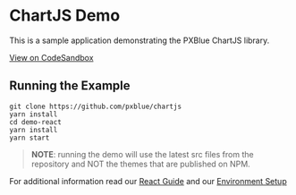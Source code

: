 # ChartJS Demo
This is a sample application demonstrating the PXBlue ChartJS library.

[View on CodeSandbox](https://codesandbox.io/s/github/pxblue/chartjs/tree/master/demo-react)

## Running the Example
```
git clone https://github.com/pxblue/chartjs
yarn install
cd demo-react
yarn install
yarn start
```
> **NOTE**: running the demo will use the latest src files from the repository and NOT the themes that are published on NPM.

For additional information read our [React Guide](https://pxblue.github.io/development/frameworks-web/react) and our [Environment Setup](https://pxblue.github.io/development/environment)